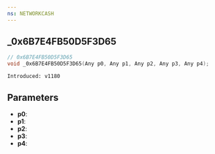 ```yaml
---
ns: NETWORKCASH
---
```

## _0x6B7E4FB50D5F3D65

```c
// 0x6B7E4FB50D5F3D65
void _0x6B7E4FB50D5F3D65(Any p0, Any p1, Any p2, Any p3, Any p4);
```

```
Introduced: v1180
```

## Parameters
* **p0**:
* **p1**:
* **p2**:
* **p3**:
* **p4**:


